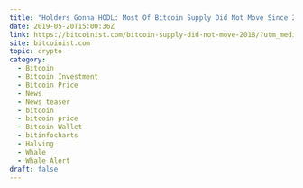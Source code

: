 ```yaml
---
title: "Holders Gonna HODL: Most Of Bitcoin Supply Did Not Move Since 2018"
date: 2019-05-20T15:00:36Z
link: https://bitcoinist.com/bitcoin-supply-did-not-move-2018/?utm_medium=RSS&utm_source=hune
site: bitcoinist.com
topic: crypto
category:
  - Bitcoin
  - Bitcoin Investment
  - Bitcoin Price
  - News
  - News teaser
  - bitcoin
  - bitcoin price
  - Bitcoin Wallet
  - bitinfocharts
  - Halving
  - Whale
  - Whale Alert
draft: false
---
```

